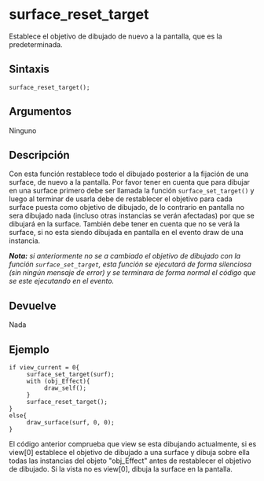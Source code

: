 # surface_reset_target

Establece el objetivo de dibujado de nuevo a la pantalla, que es la predeterminada.

## Sintaxis

  
```gml  
surface_reset_target();  
```  

## Argumentos

Ninguno

## Descripción

Con esta función restablece todo el dibujado posterior a la fijación de una surface, de nuevo a la pantalla. Por favor tener en cuenta que para dibujar en una surface primero debe ser llamada la función `surface_set_target()` y luego al terminar de usarla debe de restablecer el objetivo para cada surface puesta como objetivo de dibujado, de lo contrario en pantalla no sera dibujado nada (incluso otras instancias se verán afectadas) por que se dibujará en la surface. También debe tener en cuenta que no se verá la surface, si no esta siendo dibujada en pantalla en el evento draw de una instancia.  
  
_**Nota:** si anteriormente no se a cambiado el objetivo de dibujado con la función `surface_set_target`, esta función se ejecutará de forma silenciosa (sin ningún mensaje de error) y se terminara de forma normal el código que se este ejecutando en el evento._

## Devuelve

Nada

## Ejemplo

  
```gml  
if view_current = 0{  
     surface_set_target(surf);  
     with (obj_Effect){  
          draw_self();  
     }  
     surface_reset_target();  
}  
else{  
     draw_surface(surf, 0, 0);  
}  
```  
El código anterior comprueba que view se esta dibujando actualmente, si es view[0] establece el objetivo de dibujado a una surface y dibuja sobre ella todas las instancias del objeto "obj_Effect" antes de restablecer el objetivo de dibujado. Si la vista no es view[0], dibuja la surface en la pantalla.